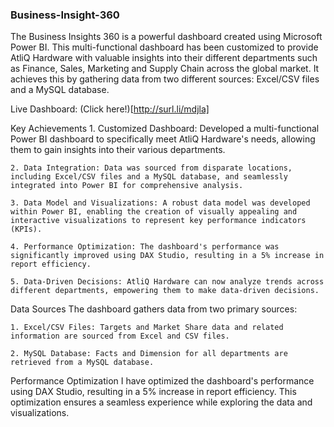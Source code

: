 ### Business-Insight-360
The Business Insights 360 is a powerful dashboard created using Microsoft Power BI. This multi-functional dashboard has been customized to provide AtliQ Hardware with valuable insights into their different departments such as Finance, Sales, Marketing and Supply Chain across the global market. It achieves this by gathering data from two different sources: Excel/CSV files and a MySQL database.

Live Dashboard: (Click here!)[http://surl.li/mdjla]

Key Achievements
    1. Customized Dashboard: Developed a multi-functional Power BI dashboard to specifically meet AtliQ Hardware's needs, allowing them to gain insights into their various departments.

    2. Data Integration: Data was sourced from disparate locations, including Excel/CSV files and a MySQL database, and seamlessly integrated into Power BI for comprehensive analysis.

    3. Data Model and Visualizations: A robust data model was developed within Power BI, enabling the creation of visually appealing and interactive visualizations to represent key performance indicators (KPIs).

    4. Performance Optimization: The dashboard's performance was significantly improved using DAX Studio, resulting in a 5% increase in report efficiency.

    5. Data-Driven Decisions: AtliQ Hardware can now analyze trends across different departments, empowering them to make data-driven decisions.

Data Sources
The dashboard gathers data from two primary sources:

    1. Excel/CSV Files: Targets and Market Share data and related information are sourced from Excel and CSV files.

    2. MySQL Database: Facts and Dimension for all departments are retrieved from a MySQL database.

Performance Optimization
I have optimized the dashboard's performance using DAX Studio, resulting in a 5% increase in report efficiency. This optimization ensures a seamless experience while exploring the data and visualizations.
